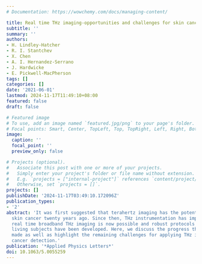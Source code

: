 ```yaml
---
# Documentation: https://wowchemy.com/docs/managing-content/

title: Real time THz imaging-opportunities and challenges for skin cancer detection
subtitle: ''
summary: ''
authors:
- H. Lindley-Hatcher
- R. I. Stantchev
- X. Chen
- A. I. Hernandez-Serrano
- J. Hardwicke
- E. Pickwell-MacPherson
tags: []
categories: []
date: '2021-06-01'
lastmod: 2024-11-17T11:49:10+08:00
featured: false
draft: false

# Featured image
# To use, add an image named `featured.jpg/png` to your page's folder.
# Focal points: Smart, Center, TopLeft, Top, TopRight, Left, Right, BottomLeft, Bottom, BottomRight.
image:
  caption: ''
  focal_point: ''
  preview_only: false

# Projects (optional).
#   Associate this post with one or more of your projects.
#   Simply enter your project's folder or file name without extension.
#   E.g. `projects = ["internal-project"]` references `content/project/deep-learning/index.md`.
#   Otherwise, set `projects = []`.
projects: []
publishDate: '2024-11-17T03:49:10.172096Z'
publication_types:
- '2'
abstract: 'It was first suggested that terahertz imaging has the potential to detect
  skin cancer twenty years ago. Since then, THz instrumentation has improved significantly:
  real time broadband THz imaging is now possible and robust protocols for measuring
  living subjects have been developed. Here, we discuss the progress that has been
  made as well as highlight the remaining challenges for applying THz imaging to skin
  cancer detection.'
publication: '*Applied Physics Letters*'
doi: 10.1063/5.0055259
---
```

